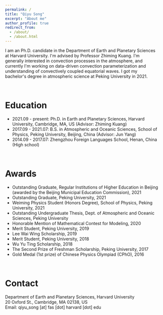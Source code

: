 ```yaml
---
permalink: /
title: "Qiyu Song"
excerpt: "About me"
author_profile: true
redirect_from: 
  - /about/
  - /about.html
---
```


I am an Ph.D. candidate in the Department of Earth and Planetary Sciences at Harvard University. I'm advised by Professor Zhiming Kuang. I'm generally interested in convection processes in the atmosphere, and currently I'm working on data-driven convection parameterization and understanding of convectively coupled equatorial waves. I got my bachelor's degree in atmospheric science at Peking University in 2021.

<br>

Education
======
* 2021.09 - present: Ph.D. in Earth and Planetary Sciences, Harvard University, Cambridge, MA, US (Advisor: Zhiming Kuang)
* 2017.09 - 2021.07: B.S. in Atmospheric and Oceanic Sciences, School of Physics, Peking University, Beijing, China (Advisor: Jun Yang)
* 2014.09 - 2017.07: Zhengzhou Foreign Languages School, Henan, China (High school)

<br>

Awards
======
* Outstanding Graduate, Regular Institutions of Higher Education in Beijing (awarded by the Beijing Municipal Education Commission), 2021
* Outstanding Graduate, Peking University, 2021
* Weiming Physics Student (Honors Degree), School of Physics, Peking University, 2021
* Outstanding Undergraduate Thesis, Dept. of Atmospheric and Oceanic Sciences, Peking University
* Honorable Mention of Mathematical Contest for Modeling, 2020
* Merit Student, Peking University, 2019
* Lee Wai Wing Scholarship, 2019
* Merit Student, Peking University, 2018
* Wu Yu Ting Scholarship, 2018
* The Second Prize of Freshman Scholarship, Peking University, 2017
* Gold Medal (1st prize) of Chinese Physics Olympiad (CPhO), 2016

<br>

Contact
======
Department of Earth and Planetary Sciences, Harvard University<br>
20 Oxford St., Cambridge, MA 02138, US<br>
Email: qiyu_song \[at\] fas \[dot\] harvard \[dot\] edu
